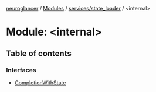 [neuroglancer](../README.md) / [Modules](../modules.md) / [services/state\_loader](services_state_loader.md) / <internal\>

# Module: <internal\>

## Table of contents

### Interfaces

- [CompletionWithState](../interfaces/services_state_loader._internal_.CompletionWithState.md)
